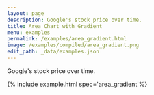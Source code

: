 ```yaml
---
layout: page
description: Google's stock price over time.
title: Area Chart with Gradient
menu: examples
permalink: /examples/area_gradient.html
image: /examples/compiled/area_gradient.png
edit_path: _data/examples.json
---
```


Google's stock price over time.

{% include example.html spec='area_gradient'%}
